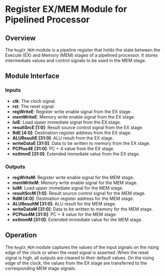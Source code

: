 # Register EX/MEM Module for Pipelined Processor

## Overview

The `RegEX_MEM` module is a pipeline register that holds the state between the Execute (EX) and Memory (MEM) stages of a pipelined processor. It stores intermediate values and control signals to be used in the MEM stage.

## Module Interface

### Inputs

- **clk**: The clock signal.
- **rst**: The reset signal.
- **regWriteE**: Register write enable signal from the EX stage.
- **memWriteE**: Memory write enable signal from the EX stage.
- **luiE**: Load upper immediate signal from the EX stage.
- **resultSrcE [1:0]**: Result source control signal from the EX stage.
- **RdE [4:0]**: Destination register address from the EX stage.
- **ALUResultE [31:0]**: ALU result from the EX stage.
- **writeDataE [31:0]**: Data to be written to memory from the EX stage.
- **PCPlus4E [31:0]**: PC + 4 value from the EX stage.
- **extImmE [31:0]**: Extended immediate value from the EX stage.

### Outputs

- **regWriteM**: Register write enable signal for the MEM stage.
- **memWriteM**: Memory write enable signal for the MEM stage.
- **luiM**: Load upper immediate signal for the MEM stage.
- **resultSrcM [1:0]**: Result source control signal for the MEM stage.
- **RdM [4:0]**: Destination register address for the MEM stage.
- **ALUResultM [31:0]**: ALU result for the MEM stage.
- **writeDataM [31:0]**: Data to be written to memory for the MEM stage.
- **PCPlus4M [31:0]**: PC + 4 value for the MEM stage.
- **extImmM [31:0]**: Extended immediate value for the MEM stage.

## Operation

The `RegEX_MEM` module captures the values of the input signals on the rising edge of the clock or when the reset signal is asserted. When the reset signal is high, all outputs are cleared to their default values. On the rising edge of the clock, the values from the EX stage are transferred to the corresponding MEM stage signals.
